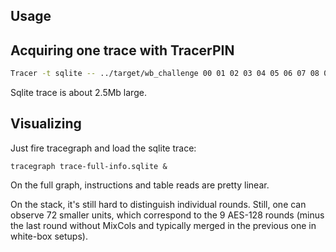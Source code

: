 ## Usage

## Acquiring one trace with TracerPIN

```bash
Tracer -t sqlite -- ../target/wb_challenge 00 01 02 03 04 05 06 07 08 09 0a 0b 0c 0d 0e 0f
```

Sqlite trace is about 2.5Mb large.

## Visualizing

Just fire tracegraph and load the sqlite trace:

```
tracegraph trace-full-info.sqlite &
```

On the full graph, instructions and table reads are pretty linear.

On the stack, it's still hard to distinguish individual rounds.
Still, one can observe 72 smaller units, which correspond to the 9 AES-128 rounds (minus the last round without MixCols and typically merged in the previous one in white-box setups).
